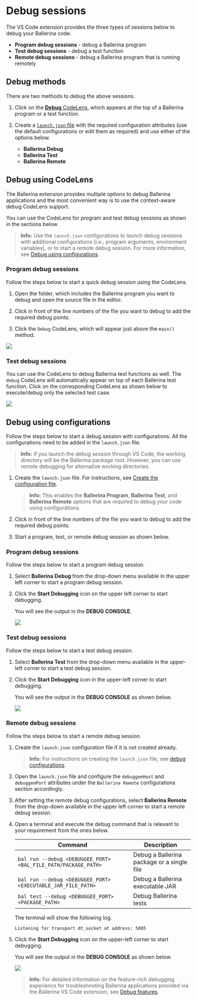 # Debug sessions

The VS Code extension provides the three types of sessions below to debug your Ballerina code.

- **Program debug sessions** - debug a Ballerina program
- **Test debug sessions** - debug a test function
- **Remote debug sessions** - debug a Ballerina program that is running remotely

## Debug methods

There are two methods to debug the above sessions.

1. Click on the [**Debug** CodeLens](#debug-using-codelens), which appears at the top of a Ballerina program or a test function.

2. Create a [`launch.json` file](#debug-using-configurations) with the required configuration attributes (use the default configurations or edit them as required) and use either of the options below.
    - **Ballerina Debug**
    - **Ballerina Test**
    - **Ballerina Remote**

## Debug using CodeLens

The Ballerina extension provides multiple options to debug Ballerina applications and the most convenient way is to use the context-aware debug CodeLens support.

You can use the CodeLens for program and test debug sessions as shown in the sections below.

>**Info:** Use the `launch.json` configurations to launch debug sessions with additional configurations (i.e., program arguments, environment variables), or to start a remote debug session. For more information, see [Debug using configurations](#debug-using-configurations).

### Program debug sessions

Follow the steps below to start a quick debug session using the CodeLens.

1. Open the folder, which includes the Ballerina program you want to debug and open the source file in the editor.

2. Click in front of the line numbers of the file you want to debug to add the required debug points.

3. Click the `Debug` CodeLens, which will appear just above the `main()` method.

<img src="/learn/images/vs-code-extension/debug/start-quick-main-debug-session.gif" class="cInlineImage-full"/>

### Test debug sessions

You can use the CodeLens to debug Ballerina test functions as well. The `debug` CodeLens will automatically appear on top of each Ballerina test function. Click on the corresponding CodeLens as shown below to execute/debug only the selected test case.

<img src="/learn/images/vs-code-extension/debug/start-quick-test-debug-session.gif" class="cInlineImage-full"/>

## Debug using configurations

Follow the steps below to start a debug session with configurations. All the configurations need to be added in the `launch.json` file.

>**Info:** If you launch the debug session through VS Code, the working directory will be the Ballerina package root. However, you can use remote debugging for alternative working directories.

1. Create the `launch.json` file. For instructions, see [Create the configuration file](/learn/vs-code-extension/debug-the-code/debug-configurations/#create-the-configuration-file).

    >**Info:**   This enables the **Ballerina Program**, **Ballerina Test**, and **Ballerina Remote** options that are required to debug your code using configurations.

2. Click in front of the line numbers of the file you want to debug to add the required debug points.

3. Start a program, test, or remote debug session as shown below.        

### Program debug sessions

Follow the steps below to start a program debug session.

1. Select **Ballerina Debug** from the drop-down menu available in the upper left corner to start a program debug session.

2. Click the **Start Debugging** icon on the upper left corner to start debugging.

    You will see the output in the **DEBUG CONSOLE**.

    <img src="/learn/images/vs-code-extension/debug/program-debug.gif" class="cInlineImage-full"/>

### Test debug sessions 

Follow the steps below to start a test debug session.

1. Select **Ballerina Test** from the drop-down menu available in the upper-left corner to start a test debug session.

2. Click the **Start Debugging** icon in the upper-left corner to start debugging.

    You will see the output in the **DEBUG CONSOLE** as shown below.

    <img src="/learn/images/vs-code-extension/debug/test-debug.gif" class="cInlineImage-full"/>

### Remote debug sessions

Follow the steps below to start a remote debug session.

1. Create the `launch.json` configuration file if it is not created already. 

    >**Info:**   For instructions on creating the `launch.json` file, see [debug configurations](/learn/vs-code-extension/debug-the-code/debug-configurations/#create-the-configuration-file).

2. Open the `launch.json` file and configure the `debuggeeHost` and `debuggeePort` attributes under the `Ballerina Remote` configurations section accordingly.

3. After setting the remote debug configurations, select **Ballerina Remote** from the drop-down available in the upper left corner to start a remote debug session.

4. Open a terminal and execute the debug command that is relevant to your requirement from the ones below.

      | Command                   	| Description                                                          	|
      |---------------------------------	|----------------------------------------------------------------------	|
      | `bal run --debug <DEBUGGEE_PORT> <BAL_FILE_PATH/PACKAGE_PATH>`                 	| Debug a Ballerina package or a single file
      | `bal run --debug <DEBUGGEE_PORT> <EXECUTABLE_JAR_FILE_PATH>`                	| Debug a Ballerina executable JAR
      | `bal test --debug <DEBUGGEE_PORT> <PACKAGE_PATH>`                	| Debug Ballerina tests

      The terminal will show the following log.

      ```ballerina
      Listening for transport dt_socket at address: 5005
      ```

5. Click the **Start Debugging** icon on the upper-left corner to start debugging.

      You will see the output in the **DEBUG CONSOLE** as shown below.

      <img src="/learn/images/vs-code-extension/debug/remote-debug.gif" class="cInlineImage-full"/>

    >**Info:** For detailed information on the feature-rich debugging experience for troubleshooting Ballerina applications provided via the Ballerina VS Code extension, see [Debug features](/learn/vs-code-extension/debug-the-code/debug-features/).